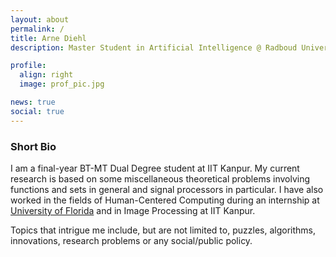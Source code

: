 ```yaml
---
layout: about
permalink: /
title: Arne Diehl
description: Master Student in Artificial Intelligence @ Radboud University

profile:
  align: right
  image: prof_pic.jpg

news: true
social: true
---
```

### Short Bio

I am a final-year BT-MT Dual Degree student at IIT Kanpur. My current research is based on some miscellaneous theoretical problems involving functions and sets in general and signal processors in particular. I have also worked in the fields of Human-Centered Computing during an internship at <a href="https://www.ufl.edu/">University of Florida</a> and in Image Processing at IIT Kanpur.

Topics that intrigue me include, but are not limited to, puzzles, algorithms, innovations, research problems or any social/public policy.

